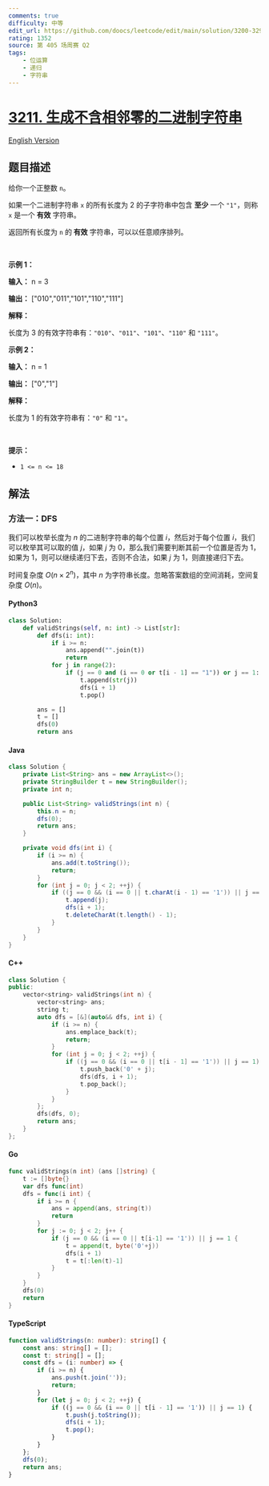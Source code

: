 ```yaml
---
comments: true
difficulty: 中等
edit_url: https://github.com/doocs/leetcode/edit/main/solution/3200-3299/3211.Generate%20Binary%20Strings%20Without%20Adjacent%20Zeros/README.md
rating: 1352
source: 第 405 场周赛 Q2
tags:
    - 位运算
    - 递归
    - 字符串
---
```


<!-- problem:start -->

# [3211. 生成不含相邻零的二进制字符串](https://leetcode.cn/problems/generate-binary-strings-without-adjacent-zeros)

[English Version](/solution/3200-3299/3211.Generate%20Binary%20Strings%20Without%20Adjacent%20Zeros/README_EN.md)

## 题目描述

<!-- description:start -->

<p>给你一个正整数 <code>n</code>。</p>

<p>如果一个二进制字符串 <code>x</code> 的所有长度为 2 的<span data-keyword="substring-nonempty">子字符串</span>中包含 <strong>至少</strong> 一个 <code>"1"</code>，则称 <code>x</code> 是一个<strong> 有效</strong> 字符串。</p>

<p>返回所有长度为 <code>n</code> 的<strong> 有效</strong> 字符串，可以以任意顺序排列。</p>

<p>&nbsp;</p>

<p><strong class="example">示例 1：</strong></p>

<div class="example-block">
<p><strong>输入：</strong> <span class="example-io">n = 3</span></p>

<p><strong>输出：</strong> <span class="example-io">["010","011","101","110","111"]</span></p>

<p><strong>解释：</strong></p>

<p>长度为 3 的有效字符串有：<code>"010"</code>、<code>"011"</code>、<code>"101"</code>、<code>"110"</code> 和 <code>"111"</code>。</p>
</div>

<p><strong class="example">示例 2：</strong></p>

<div class="example-block">
<p><strong>输入：</strong> <span class="example-io">n = 1</span></p>

<p><strong>输出：</strong> <span class="example-io">["0","1"]</span></p>

<p><strong>解释：</strong></p>

<p>长度为 1 的有效字符串有：<code>"0"</code> 和 <code>"1"</code>。</p>
</div>

<p>&nbsp;</p>

<p><strong>提示：</strong></p>

<ul>
	<li><code>1 &lt;= n &lt;= 18</code></li>
</ul>

<!-- description:end -->

## 解法

<!-- solution:start -->

### 方法一：DFS

我们可以枚举长度为 $n$ 的二进制字符串的每个位置 $i$，然后对于每个位置 $i$，我们可以枚举其可以取的值 $j$，如果 $j$ 为 $0$，那么我们需要判断其前一个位置是否为 $1$，如果为 $1$，则可以继续递归下去，否则不合法，如果 $j$ 为 $1$，则直接递归下去。

时间复杂度 $O(n \times 2^n)$，其中 $n$ 为字符串长度。忽略答案数组的空间消耗，空间复杂度 $O(n)$。

<!-- tabs:start -->

#### Python3

```python
class Solution:
    def validStrings(self, n: int) -> List[str]:
        def dfs(i: int):
            if i >= n:
                ans.append("".join(t))
                return
            for j in range(2):
                if (j == 0 and (i == 0 or t[i - 1] == "1")) or j == 1:
                    t.append(str(j))
                    dfs(i + 1)
                    t.pop()

        ans = []
        t = []
        dfs(0)
        return ans
```

#### Java

```java
class Solution {
    private List<String> ans = new ArrayList<>();
    private StringBuilder t = new StringBuilder();
    private int n;

    public List<String> validStrings(int n) {
        this.n = n;
        dfs(0);
        return ans;
    }

    private void dfs(int i) {
        if (i >= n) {
            ans.add(t.toString());
            return;
        }
        for (int j = 0; j < 2; ++j) {
            if ((j == 0 && (i == 0 || t.charAt(i - 1) == '1')) || j == 1) {
                t.append(j);
                dfs(i + 1);
                t.deleteCharAt(t.length() - 1);
            }
        }
    }
}
```

#### C++

```cpp
class Solution {
public:
    vector<string> validStrings(int n) {
        vector<string> ans;
        string t;
        auto dfs = [&](auto&& dfs, int i) {
            if (i >= n) {
                ans.emplace_back(t);
                return;
            }
            for (int j = 0; j < 2; ++j) {
                if ((j == 0 && (i == 0 || t[i - 1] == '1')) || j == 1) {
                    t.push_back('0' + j);
                    dfs(dfs, i + 1);
                    t.pop_back();
                }
            }
        };
        dfs(dfs, 0);
        return ans;
    }
};
```

#### Go

```go
func validStrings(n int) (ans []string) {
	t := []byte{}
	var dfs func(int)
	dfs = func(i int) {
		if i >= n {
			ans = append(ans, string(t))
			return
		}
		for j := 0; j < 2; j++ {
			if (j == 0 && (i == 0 || t[i-1] == '1')) || j == 1 {
				t = append(t, byte('0'+j))
				dfs(i + 1)
				t = t[:len(t)-1]
			}
		}
	}
	dfs(0)
	return
}
```

#### TypeScript

```ts
function validStrings(n: number): string[] {
    const ans: string[] = [];
    const t: string[] = [];
    const dfs = (i: number) => {
        if (i >= n) {
            ans.push(t.join(''));
            return;
        }
        for (let j = 0; j < 2; ++j) {
            if ((j == 0 && (i == 0 || t[i - 1] == '1')) || j == 1) {
                t.push(j.toString());
                dfs(i + 1);
                t.pop();
            }
        }
    };
    dfs(0);
    return ans;
}
```

<!-- tabs:end -->

<!-- solution:end -->

<!-- problem:end -->
